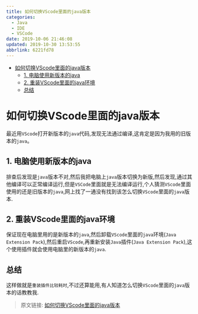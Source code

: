```yaml
---
title: 如何切换VScode里面的java版本
categories: 
  - Java
  - IDE
  - VSCode
date: 2019-10-06 21:46:08
updated: 2019-10-30 13:53:55
abbrlink: 6221fd78
---
```

- [如何切换VScode里面的java版本](/blog/html/6221fd78/#如何切换VScode里面的java版本)
    - [1. 电脑使用新版本的java](/blog/html/6221fd78/#1-电脑使用新版本的java)
    - [2. 重装VScode里面的java环境](/blog/html/6221fd78/#2-重装VScode里面的java环境)
    - [总结](/blog/html/6221fd78/#总结)

<!--more-->
<script src="https://cdn.bootcss.com/jquery/3.4.0/jquery.slim.min.js"></script>
<script>$(document).ready(function () {$(".post-body > ul:nth-child(1)").hide();});</script>

<!--end-->
# 如何切换VScode里面的java版本 #
最近用`VScode`打开新版本的`java`代码,发现无法通过编译,这肯定是因为我用的旧版本的`java`。
## 1. 电脑使用新版本的java ##
排查后发现是`java`版本不对,然后我把电脑上`java`版本切换为新版,然后发现,通过其他编译可以正常编译运行,但是`VSCode`里面就是无法编译运行,个人猜测`VScode`里面使用的还是旧版本的`java`,网上找了一通没有找到该怎么切换`VScode`里面的`java`版本.
## 2. 重装VScode里面的java环境 ##
保证现在电脑里用的是新版本的`java`,然后卸载`VScode`里面的`java`环境(`Java Extension Pack`),然后重启`VScode`,再重新安装`Java`插件(`Java Extension Pack`),这个使用插件就会使用电脑里的新版本的`java`.
## 总结 ##
这样做就是`重装插件比较耗时`,不过还算能用,有人知道怎么切换`VScode`里面的`java`版本的话教教我.

>原文链接: [如何切换VScode里面的java版本](https://lanlan2017.github.io/blog/6221fd78/)
